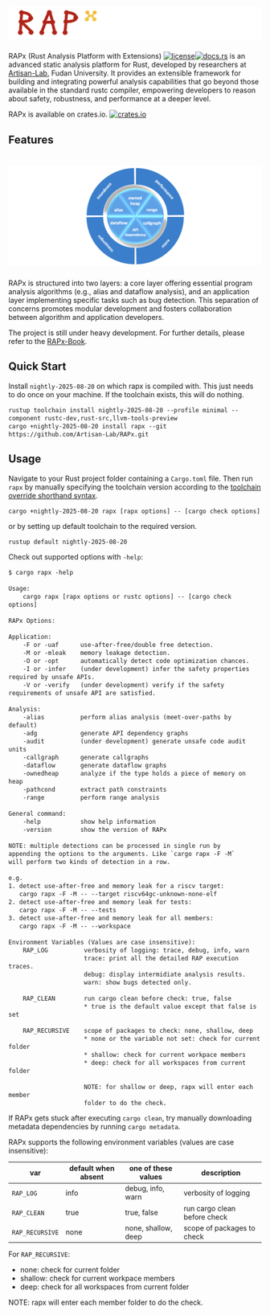 # ![logo](https://raw.githubusercontent.com/Artisan-Lab/RAPx/main/logo.png)
RAPx (Rust Analysis Platform with Extensions) [![license](https://img.shields.io/github/license/Artisan-Lab/RAPx)](./LICENSE-MPL)[![docs.rs](https://img.shields.io/docsrs/rapx)](https://docs.rs/rapx) is an advanced static analysis platform for Rust, developed by researchers at [Artisan-Lab](https://hxuhack.github.io), Fudan University. It provides an extensible framework for building and integrating powerful analysis capabilities that go beyond those available in the standard rustc compiler, empowering developers to reason about safety, robustness, and performance at a deeper level.

RAPx is available on crates.io. [![crates.io](https://img.shields.io/crates/v/rapx.svg)](https://crates.io/crates/rapx)

## Features
# ![logo](https://raw.githubusercontent.com/Artisan-Lab/RAPx/main/feature.png)
RAPx is structured into two layers: a core layer offering essential program analysis algorithms (e.g., alias and dataflow analysis), and an application layer implementing specific tasks such as bug detection. This separation of concerns promotes modular development and fosters collaboration between algorithm and application developers.

The project is still under heavy development. For further details, please refer to the [RAPx-Book](https://artisan-lab.github.io/RAPx-Book).

## Quick Start

Install `nightly-2025-08-20` on which rapx is compiled with. This just needs to do once on your machine. If the toolchain exists,
this will do nothing.

```shell
rustup toolchain install nightly-2025-08-20 --profile minimal --component rustc-dev,rust-src,llvm-tools-preview
cargo +nightly-2025-08-20 install rapx --git https://github.com/Artisan-Lab/RAPx.git
```

## Usage

Navigate to your Rust project folder containing a `Cargo.toml` file. Then run `rapx` by manually specifying the toolchain version according to the [toolchain override shorthand syntax](https://rust-lang.github.io/rustup/overrides.html#toolchain-override-shorthand).

```shell
cargo +nightly-2025-08-20 rapx [rapx options] -- [cargo check options]
```

or by setting up default toolchain to the required version.
```shell
rustup default nightly-2025-08-20
```

Check out supported options with `-help`:

```shell
$ cargo rapx -help

Usage:
    cargo rapx [rapx options or rustc options] -- [cargo check options]

RAPx Options:

Application:
    -F or -uaf      use-after-free/double free detection.
    -M or -mleak    memory leakage detection.
    -O or -opt      automatically detect code optimization chances.
    -I or -infer    (under development) infer the safety properties required by unsafe APIs.
    -V or -verify   (under development) verify if the safety requirements of unsafe API are satisfied.

Analysis:
    -alias          perform alias analysis (meet-over-paths by default)
    -adg            generate API dependency graphs
    -audit          (under development) generate unsafe code audit units
    -callgraph      generate callgraphs
    -dataflow       generate dataflow graphs
    -ownedheap      analyze if the type holds a piece of memory on heap
    -pathcond       extract path constraints
    -range          perform range analysis

General command: 
    -help           show help information
    -version        show the version of RAPx

NOTE: multiple detections can be processed in single run by 
appending the options to the arguments. Like `cargo rapx -F -M`
will perform two kinds of detection in a row.

e.g.
1. detect use-after-free and memory leak for a riscv target:
   cargo rapx -F -M -- --target riscv64gc-unknown-none-elf
2. detect use-after-free and memory leak for tests:
   cargo rapx -F -M -- --tests
3. detect use-after-free and memory leak for all members:
   cargo rapx -F -M -- --workspace

Environment Variables (Values are case insensitive):
    RAP_LOG          verbosity of logging: trace, debug, info, warn
                     trace: print all the detailed RAP execution traces.
                     debug: display intermidiate analysis results.
                     warn: show bugs detected only.

    RAP_CLEAN        run cargo clean before check: true, false
                     * true is the default value except that false is set

    RAP_RECURSIVE    scope of packages to check: none, shallow, deep
                     * none or the variable not set: check for current folder
                     * shallow: check for current workpace members
                     * deep: check for all workspaces from current folder
                      
                     NOTE: for shallow or deep, rapx will enter each member
                     folder to do the check.
```

If RAPx gets stuck after executing `cargo clean`, try manually downloading metadata dependencies by running `cargo metadata`. 

RAPx supports the following environment variables (values are case insensitive):

| var             | default when absent | one of these values | description                  |
|-----------------|---------------------|---------------------|------------------------------|
| `RAP_LOG`       | info                | debug, info, warn   | verbosity of logging         |
| `RAP_CLEAN`     | true                | true, false         | run cargo clean before check |
| `RAP_RECURSIVE` | none                | none, shallow, deep | scope of packages to check   |

For `RAP_RECURSIVE`:
* none: check for current folder
* shallow: check for current workpace members
* deep: check for all workspaces from current folder
 
NOTE: rapx will enter each member folder to do the check.


